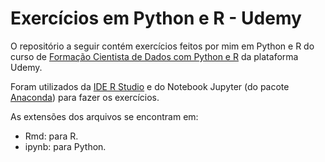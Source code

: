 # Exercícios em Python e R - Udemy

O repositório a seguir contém exercícios feitos por mim em Python e R do curso de [Formação Cientista de Dados com Python e R](https://www.udemy.com/course/cientista-de-dados/) da plataforma Udemy.

Foram utilizados da [IDE R Studio](https://www.rstudio.com/products/rstudio/download/) e do Notebook Jupyter (do pacote [Anaconda](https://www.anaconda.com/products/individual#Downloads)) para fazer os exercícios. 

As extensões dos arquivos se encontram em:

- Rmd: para R.
- ipynb: para Python.


